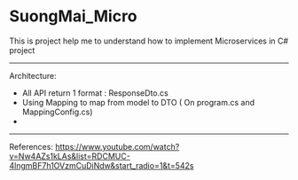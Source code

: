 # SuongMai_Micro

This is project help me to understand how to implement Microservices in C# project
********************
Architecture: 
- All API return 1 format : ResponseDto.cs
- Using Mapping to map from model to DTO ( On program.cs and MappingConfig.cs)
- 

********************
References: https://www.youtube.com/watch?v=Nw4AZs1kLAs&list=RDCMUC-4lngmBF7h1OVzmCuDiNdw&start_radio=1&t=542s
